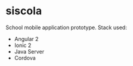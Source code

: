 # siscola
School mobile application prototype. 
Stack used:
- Angular 2
- Ionic 2
- Java Server
- Cordova
